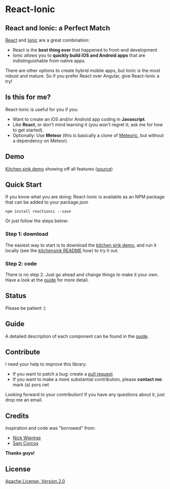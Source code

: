 # React-Ionic

## React and Ionic: a Perfect Match

[React](https://facebook.github.io/react/) and [Ionic](http://ionicframework.com/) are a great combination:

* React is the **best thing ever** that happened to front-end development
* Ionic allows you to **quickly build iOS and Android apps** that are indistinguishable from native apps.

There are other options to create hybrid mobile apps, but Ionic is the most robust and mature. So if you prefer React over Angular, give React-Ionic a try!

## Is this for me?

React-Ionic is useful for you if you:

* Want to create an iOS and/or Android app coding in **Javascript**.
* Like **React**, or don't mind learning it (you won't regret it; ask me for how to get started).
* Optionally: Use **Meteor** (this is basically a clone of [Meteoric](http://meteoric.github.io/), but without a dependency on Meteor).

## Demo

[Kitchen sink demo](http://pors.github.io/reactionic/#demo) showing off all features ([source](https://github.com/pors/reactionic-kitchensink))

## Quick Start

If you know what you are doing: React-Ionic is available as an NPM package that can be added to your package.json

    npm install reactionic --save
    
Or just follow the steps below:

### Step 1: download

The easiest way to start is to download the [kitchen sink demo](https://github.com/pors/reactionic-kitchensink), and run it locally (see the [kitchensink README](https://github.com/pors/reactionic-kitchensink/blob/master/README.md) how) to try it out.

### Step 2: code

There is no step 2. Just go ahead and change things to make it your own. Have a look at the [guide](https://github.com/pors/reactionic/blob/master/GUIDE.md) for more detail.

## Status

Please be patient :)

## Guide

A detailed description of each component can be found in the [guide](https://github.com/pors/reactionic/blob/master/GUIDE.md).

## Contribute

I need your help to improve this library.

* If you want to patch a bug: create a [pull request]()
* If you want to make a more substantial contribution, please **contact me**: mark (a) pors.net

Looking forward to your contribution! If you have any questions about it, just drop me an email.


## Credits

Inspiration and code was "borrowed" from: 

* [Nick Wientge](https://github.com/meteoric/meteor-ionic)
* [Sam Corcos](https://github.com/samcorcos)

**Thanks guys!**

## License

[Apache License, Version 2.0](https://github.com/pors/reactionic/blob/master/LICENSE)
